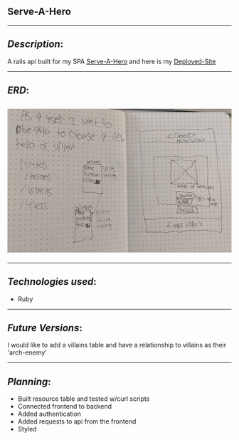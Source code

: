 ## Serve-A-Hero

* * *
## _Description_:
A rails api built for my SPA [Serve-A-Hero](https://github.com/cclancy97/Serve-A-Hero) and here is my [Deployed-Site](https://cclancy97.github.io/Serve-A-Hero/)

***
## _ERD_:

## ![wireframes](wireframes-2.jpg "wireframes")

* * *
## _Technologies used_:
  - Ruby
* * *

## _Future Versions_:
I would like to add a villains table and have a relationship to villains as their 'arch-enemy'
***

## _Planning_:
- Built resource table and tested w/curl scripts
- Connected frontend to backend
- Added authentication
- Added requests to api from the frontend
- Styled
